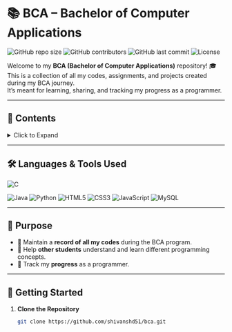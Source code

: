 # 📚 BCA – Bachelor of Computer Applications

![GitHub repo size](https://img.shields.io/github/repo-size/shivanshd51/bca?color=blue&style=for-the-badge)
![GitHub contributors](https://img.shields.io/github/contributors/shivanshd51/bca?color=green&style=for-the-badge)
![GitHub last commit](https://img.shields.io/github/last-commit/shivanshd51/bca?color=yellow&style=for-the-badge)
![License](https://img.shields.io/github/license/shivanshd51/bca?color=red&style=for-the-badge)

Welcome to my **BCA (Bachelor of Computer Applications)** repository! 🎓  
This is a collection of all my codes, assignments, and projects created during my BCA journey.  
It’s meant for learning, sharing, and tracking my progress as a programmer.

---

## 📂 Contents
<details>
<summary>Click to Expand</summary>

- **Semester 1**
  - Python
  - MySQL
- **Semester 2**
  - C With Data Structure
  - Foundation Of Data Science
- **Semester 3**
  - OOPs With JAVA

</details>

---

## 🛠 Languages & Tools Used
![C](https://img.shields.io/badge/C-00599C?style=for-the-badge&logo=c&logoColor=white)
<!--![C++](https://img.shields.io/badge/C++-004482?style=for-the-badge&logo=cplusplus&logoColor=white)-->
![Java](https://img.shields.io/badge/Java-007396?style=for-the-badge&logo=openjdk&logoColor=white)
![Python](https://img.shields.io/badge/Python-3670A0?style=for-the-badge&logo=python&logoColor=ffdd54)
![HTML5](https://img.shields.io/badge/HTML5-E34F26?style=for-the-badge&logo=html5&logoColor=white)
![CSS3](https://img.shields.io/badge/CSS3-1572B6?style=for-the-badge&logo=css3&logoColor=white)
![JavaScript](https://img.shields.io/badge/JavaScript-F7DF1E?style=for-the-badge&logo=javascript&logoColor=black)
![MySQL](https://img.shields.io/badge/MySQL-005C84?style=for-the-badge&logo=mysql&logoColor=white)
<!--![PHP](https://img.shields.io/badge/PHP-777BB4?style=for-the-badge&logo=php&logoColor=white)-->

---

## 🎯 Purpose
- 📌 Maintain a **record of all my codes** during the BCA program.
- 📌 Help **other students** understand and learn different programming concepts.
- 📌 Track my **progress** as a programmer.

---

## 🚀 Getting Started
1. **Clone the Repository**
   ```bash
   git clone https://github.com/shivanshd51/bca.git
